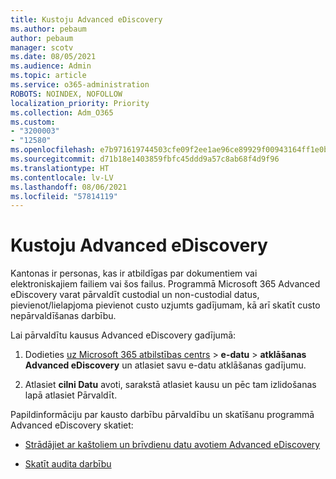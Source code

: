 ```yaml
---
title: Kustoju Advanced eDiscovery
ms.author: pebaum
author: pebaum
manager: scotv
ms.date: 08/05/2021
ms.audience: Admin
ms.topic: article
ms.service: o365-administration
ROBOTS: NOINDEX, NOFOLLOW
localization_priority: Priority
ms.collection: Adm_O365
ms.custom:
- "3200003"
- "12580"
ms.openlocfilehash: e7b971619744503cfe09f2ee1ae96ce89929f00943164ff1e0b26e15e74ab8b9
ms.sourcegitcommit: d71b18e1403859fbfc45ddd9a57c8ab68f4d9f96
ms.translationtype: HT
ms.contentlocale: lv-LV
ms.lasthandoff: 08/06/2021
ms.locfileid: "57814119"
---
```

# <a name="custodians-in-advanced-ediscovery"></a>Kustoju Advanced eDiscovery

Kantonas ir personas, kas ir atbildīgas par dokumentiem vai elektroniskajiem failiem vai šos failus. Programmā Microsoft 365 Advanced eDiscovery varat pārvaldīt custodial un non-custodial datus, pievienot/lielapjoma pievienot custo uzjumts gadījumam, kā arī skatīt custo nepārvaldīšanas darbību.

Lai pārvaldītu kausus Advanced eDiscovery gadījumā:

1. Dodieties [uz Microsoft 365 atbilstības centrs](https://compliance.microsoft.com/)  >  **e-datu**  >  **atklāšanas Advanced eDiscovery** un atlasiet savu e-datu atklāšanas gadījumu.

1. Atlasiet **cilni Datu** avoti, sarakstā atlasiet kausu un pēc tam izlidošanas  lapā atlasiet Pārvaldīt.

Papildinformāciju par kausto darbību pārvaldību un skatīšanu programmā Advanced eDiscovery skatiet:

- [Strādājiet ar kaštoliem un brīvdienu datu avotiem Advanced eDiscovery](/microsoft-365/compliance/managing-custodians)

- [Skatīt audita darbību](/microsoft-365/compliance/view-custodian-activity)